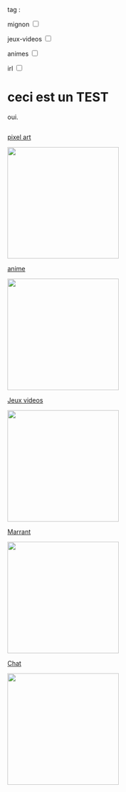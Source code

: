 <html>
    <head> 
        <link rel="shortcut icon" type="image/x-icon" href="favicon.ico">
        <link rel="apple-touch-icon" sizes="180x180" href="/apple-touch-icon.png">
<link rel="icon" type="image/png" sizes="32x32" href="/favicon-32x32.png">
<link rel="icon" type="image/png" sizes="16x16" href="/favicon-16x16.png">
<link rel="manifest" href="/site.webmanifest">
<meta name="msapplication-TileColor" content="#da532c">
<meta name="theme-color" content="#ffffff">
    </head>
<body>
<form 
    <input name= »q » type= »text » size= »15″ placeholder= »search… » />
</form>
  
   <p>tag :</p>
  <p> mignon <input type="checkbox"/></p>
  <p> jeux-videos <input type="checkbox"/></p>
  <p> animes <input type="checkbox"/></p>
  <p> irl <input type="checkbox"/></p>
  
<h1> ceci est un TEST</h1>
<p>oui.</p>
    
   <img
  src="https://interactive-examples.mdn.mozilla.net/media/cc0-images/grapefruit-slice-332-332.jpg"
  alt=""
  usemap="exemple-map-1" />
<map name="exemple-map-1">
  <area shape="rect" coords="10, 5, 20, 15"
    href="https://nsi-team.github.io/GIF_mignon/" alt="" />
</map>
    
   <p></p>
   <p><a href="https://nsi-team.github.io/Pixel_Art/">pixel art</a></p>
<img class="project-pic" src="https://img.cloudygif.com/full/f254e23e6c781897.gif" style="width: 250px;" />

   <a href="https://nsi-team.github.io/Anime/">anime</a>
<p></p>
<img class="project-pic" src="https://media.tenor.com/images/4fd49de4149a6d348e04f2465a3970af/tenor.gif" style="width: 250px;" />

   <a href="https://nsi-team.github.io/Jeux_Videos/">Jeux videos</a>
<p></p>
<img class="project-pic" src="https://m.gifmania.be/Gif-Animes-Jeux-Video/Animations-Jeux-Video-Arcade-Classiques/Images-Gif-Jeux-Video-Classiques/Jeux-Video-Classiques-67074.gif" style="width: 250px;" />

   <a href="https://nsi-team.github.io/Marrant/">Marrant</a>
<p></p>
<img class="project-pic" src="https://encrypted-tbn0.gstatic.com/images?q=tbn:ANd9GcSCjWRQ5XYvEtwrLggzYBbzdHnc6tXiQsbblg&usqp=CAU" style="width: 250px;" />

   <a href="https://nsi-team.github.io/Chat/">Chat</a>
<p></p>
<img class="project-pic" src="https://data.photofunky.net/output/image/e/b/c/c/ebcc2e/photofunky.gif" style="width: 250px;" />

<p></p>
<script src="script.js"></script>

